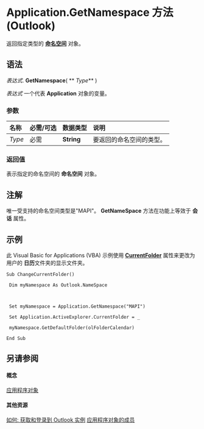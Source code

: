 
# Application.GetNamespace 方法 (Outlook)

返回指定类型的 **[命名空间](f0dcaa19-07f5-5d42-a3bf-2e42b7885644.md)** 对象。


## 语法

 _表达式_. **GetNamespace**( ** _Type_** )

 _表达式_ 一个代表 **Application** 对象的变量。


### 参数



|**名称**|**必需/可选**|**数据类型**|**说明**|
|:-----|:-----|:-----|:-----|
| _Type_|必需|**String**|要返回的命名空间的类型。|

### 返回值

表示指定的命名空间的 **命名空间** 对象。


## 注解

唯一受支持的命名空间类型是"MAPI"。 **GetNameSpace** 方法在功能上等效于 **会话** 属性。


## 示例

此 Visual Basic for Applications (VBA) 示例使用 **[CurrentFolder](75e7f120-28df-0c3b-ec05-bd880621141b.md)** 属性来更改为用户的 **日历**文件夹的显示文件夹。


```
Sub ChangeCurrentFolder() 
 
 Dim myNamespace As Outlook.NameSpace 
 
 
 
 Set myNamespace = Application.GetNamespace("MAPI") 
 
 Set Application.ActiveExplorer.CurrentFolder = _ 
 
 myNamespace.GetDefaultFolder(olFolderCalendar) 
 
End Sub
```


## 另请参阅


#### 概念


[应用程序对象](797003e7-ecd1-eccb-eaaf-32d6ddde8348.md)
#### 其他资源


[如何: 获取和登录到 Outlook 实例](http://msdn.microsoft.com/library/ef369364-6500-2759-3ef4-ed4411112e96%28Office.15%29.aspx)
[应用程序对象的成员](3519c89c-2353-85ee-7ddc-62e5dd85a8e7.md)